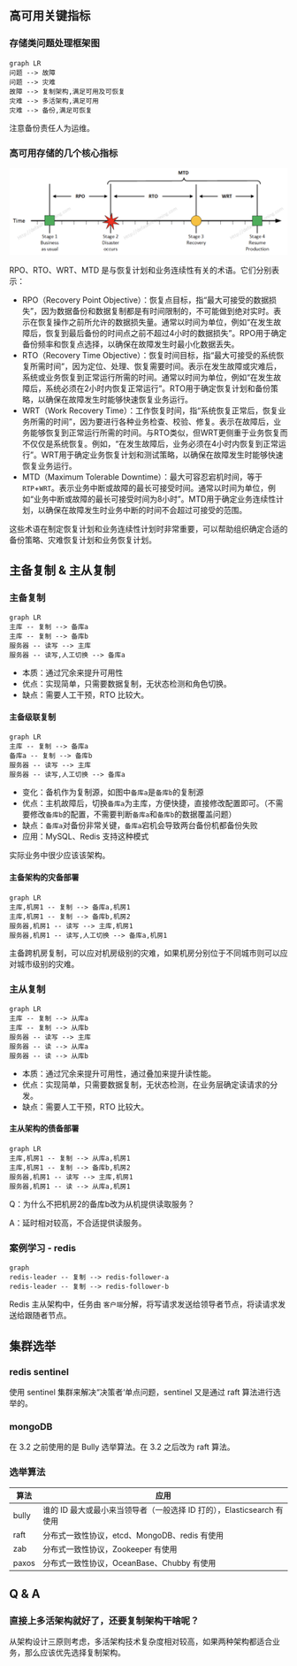 ## 高可用关键指标

### 存储类问题处理框架图

```mermaid
graph LR
问题 --> 故障
问题 --> 灾难
故障 --> 复制架构,满足可用及可恢复
灾难 --> 多活架构,满足可用
灾难 --> 备份,满足可恢复
```

注意备份责任人为运维。

### 高可用存储的几个核心指标

![](20_存储架构模式之复制架构.assets/image-20230407232344050.png)

RPO、RTO、WRT、MTD 是与恢复计划和业务连续性有关的术语。它们分别表示：

- RPO（Recovery Point Objective）：恢复点目标，指“最大可接受的数据损失”，因为数据备份和数据复制都是有时间限制的，不可能做到绝对实时。表示在恢复操作之前所允许的数据损失量。通常以时间为单位，例如“在发生故障后，恢复到最后备份的时间点之前不超过4小时的数据损失”。RPO用于确定备份频率和恢复点选择，以确保在故障发生时最小化数据丢失。
- RTO（Recovery Time Objective）：恢复时间目标，指“最大可接受的系统恢复所需时间”，因为定位、处理、恢复需要时间。表示在发生故障或灾难后，系统或业务恢复到正常运行所需的时间。通常以时间为单位，例如“在发生故障后，系统必须在2小时内恢复正常运行”。RTO用于确定恢复计划和备份策略，以确保在故障发生时能够快速恢复业务运行。
- WRT（Work Recovery Time）：工作恢复时间，指“系统恢复正常后，恢复业务所需的时间”，因为要进行各种业务检查、校验、修复。表示在故障后，业务能够恢复到正常运行所需的时间。与RTO类似，但WRT更侧重于业务恢复而不仅仅是系统恢复。例如，“在发生故障后，业务必须在4小时内恢复到正常运行”。WRT用于确定业务恢复计划和测试策略，以确保在故障发生时能够快速恢复业务运行。
- MTD（Maximum Tolerable Downtime）：最大可容忍宕机时间，等于`RTP`+`WRT`。表示业务中断或故障的最长可接受时间。通常以时间为单位，例如“业务中断或故障的最长可接受时间为8小时”。MTD用于确定业务连续性计划，以确保在故障发生时业务中断的时间不会超过可接受的范围。

这些术语在制定恢复计划和业务连续性计划时非常重要，可以帮助组织确定合适的备份策略、灾难恢复计划和业务恢复计划。



## 主备复制 & 主从复制

### 主备复制

```mermaid
graph LR
主库 -- 复制 --> 备库a
主库 -- 复制 --> 备库b
服务器 -- 读写 --> 主库
服务器 -- 读写,人工切换 --> 备库a
```

- 本质：通过冗余来提升可用性
- 优点：实现简单，只需要数据复制，无状态检测和角色切换。
- 缺点：需要人工干预，RTO 比较大。

#### 主备级联复制

```mermaid
graph LR
主库 -- 复制 --> 备库a
备库a -- 复制 --> 备库b
服务器 -- 读写 --> 主库
服务器 -- 读写,人工切换 --> 备库a
```

- 变化：备机作为复制源，如图中`备库a`是`备库b`的复制源
- 优点：主机故障后，切换`备库a`为主库，方便快捷，直接修改配置即可。（不需要修改`备库b`的配置，不需要判断`备库a`和`备库b`的数据覆盖问题）
- 缺点：`备库a`对备份非常关键，`备库a`宕机会导致两台备份机都备份失败
- 应用：MySQL、Redis 支持这种模式

实际业务中很少应该该架构。

#### 主备架构的灾备部署

```mermaid
graph LR
主库,机房1 -- 复制 --> 备库a,机房1
主库,机房1 -- 复制 --> 备库b,机房2
服务器,机房1 -- 读写 --> 主库,机房1
服务器,机房1 -- 读写,人工切换 --> 备库a,机房1
```

主备跨机房复制，可以应对机房级别的灾难，如果机房分别位于不同城市则可以应对城市级别的灾难。

### 主从复制

```mermaid
graph LR
主库 -- 复制 --> 从库a
主库 -- 复制 --> 从库b
服务器 -- 读写 --> 主库
服务器 -- 读 --> 从库a
服务器 -- 读 --> 从库b
```

- 本质：通过冗余来提升可用性，通过叠加来提升读性能。
- 优点：实现简单，只需要数据复制，无状态检测，在业务层确定读请求的分发。
- 缺点：需要人工干预，RTO 比较大。

#### 主从架构的债备部署

```mermaid
graph LR
主库,机房1 -- 复制 --> 从库a,机房1
主库,机房1 -- 复制 --> 备库b,机房2
服务器,机房1 -- 读写 --> 主库,机房1
服务器,机房1 -- 读 --> 从库a,机房1
```

Q：为什么不把机房2的备库b改为从机提供读取服务？

A：延时相对较高，不合适提供读服务。



### 案例学习 - redis

```mermaid
graph
redis-leader -- 复制 --> redis-follower-a
redis-leader -- 复制 --> redis-follower-b
```

Redis 主从架构中，任务由 `客户端`分解，将写请求发送给领导者节点，将读请求发送给跟随者节点。



## 集群选举

### redis sentinel

使用 sentinel 集群来解决“决策者‘单点问题，sentinel 又是通过 raft 算法进行选举的。

### mongoDB 

在 3.2 之前使用的是 Bully 选举算法。在 3.2 之后改为 raft 算法。

### 选举算法

| 算法  | 应用                                                         |
| ----- | ------------------------------------------------------------ |
| bully | 谁的 ID 最大或最小来当领导者（一般选择 ID 打的），Elasticsearch 有使用 |
| raft  | 分布式一致性协议，etcd、MongoDB、redis 有使用                |
| zab   | 分布式一致性协议，Zookeeper 有使用                           |
| paxos | 分布式一致性协议，OceanBase、Chubby 有使用                   |



## Q & A

### 直接上多活架构就好了，还要复制架构干啥呢？

从架构设计三原则考虑，多活架构技术复杂度相对较高，如果两种架构都适合业务，那么应该优先选择复制架构。



